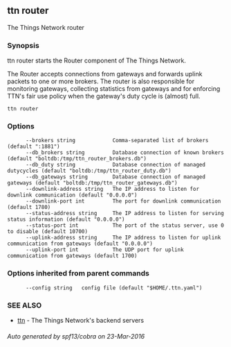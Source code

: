 ## ttn router

The Things Network router

### Synopsis


ttn router starts the Router component of The Things Network.

The Router accepts connections from gateways and forwards uplink packets to one
or more brokers. The router is also responsible for monitoring gateways,
collecting statistics from gateways and for enforcing TTN's fair use policy when
the gateway's duty cycle is (almost) full.

```
ttn router
```

### Options

```
      --brokers string            Comma-separated list of brokers (default ":1881")
      --db_brokers string         Database connection of known brokers (default "boltdb:/tmp/ttn_router_brokers.db")
      --db_duty string            Database connection of managed dutycycles (default "boltdb:/tmp/ttn_router_duty.db")
      --db_gateways string        Database connection of managed gateways (default "boltdb:/tmp/ttn_router_gateways.db")
      --downlink-address string   The IP address to listen for downlink communication (default "0.0.0.0")
      --downlink-port int         The port for downlink communication (default 1780)
      --status-address string     The IP address to listen for serving status information (default "0.0.0.0")
      --status-port int           The port of the status server, use 0 to disable (default 10700)
      --uplink-address string     The IP address to listen for uplink communication from gateways (default "0.0.0.0")
      --uplink-port int           The UDP port for uplink communication from gateways (default 1700)
```

### Options inherited from parent commands

```
      --config string   config file (default "$HOME/.ttn.yaml")
```

### SEE ALSO
* [ttn](ttn)	 - The Things Network's backend servers

###### Auto generated by spf13/cobra on 23-Mar-2016

